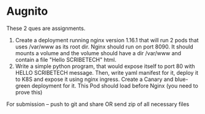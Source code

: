 # Augnito

These 2 ques are assignments.



1. Create a deployment running nginx version 1.16.1 that will run 2 pods that uses /var/www as its root dir. Nginx should run on port 8090. It should mounts a volume and the volume should have a dir /var/www and contain a file "Hello SCRIBETECH" html.
2. Write a simple python program, that would expose itself to port 80 with HELLO SCRIBETECH message. Then, write yaml manifest for it, deploy it to K8S and expose it using nginx ingress. Create a Canary and blue-green deployment for it. This Pod should load before Nginx (you need to prove this)

 

For submission – push to git and share OR send zip of all necessary files


